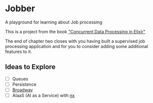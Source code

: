 # Jobber

A playground for learning about Job processing

This is a project from the book ["Concurrent Data Processing in Elixir"](https://pragprog.com/titles/sgdpelixir/concurrent-data-processing-in-elixir/)

The end of chapter two closes with you having built a supervised job processing application
and for you to consider adding some additional features to it.

## Ideas to Explore

- [ ] Queues
- [ ] Persistence
- [ ] [Broadway](https://github.com/dashbitco/broadway)
- [ ] AIaaS (AI as a Service) with [nx](https://github.com/elixir-nx/nx)
